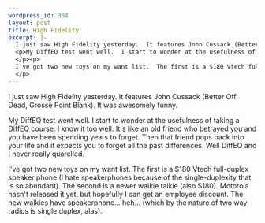 ```yaml
--- 
wordpress_id: 384
layout: post
title: High Fidelity
excerpt: |-
  I just saw High Fidelity yesterday.  It features John Cussack (Better Off Dead, Grosse Point Blank).  It was awesomely funny.
  <p>My DiffEQ test went well.  I start to wonder at the usefulness of taking a DiffEQ course.  I know it too well.  It's like an old friend who betrayed you and you have been spending years to forget.  Then that friend pops back into your life and it expects you to forget all the past differences.  Well DiffEQ and I never really quarelled.  
  </p><p>
  I've got two new toys on my want list.  The first is a $180 Vtech full-duplex speaker phone (I hate speakerphones because of the single-duplexity that is so abundant).  The second is a newer walkie talkie (also $180).  Motorola hasn't released it yet, but hopefully I can get an employee discount.  The new walkies have speakerphone... heh... (which by the nature of two way radios is single duplex, alas).
  </p>
---
```

I just saw High Fidelity yesterday.  It features John Cussack (Better Off Dead, Grosse Point Blank).  It was awesomely funny.
<p>My DiffEQ test went well.  I start to wonder at the usefulness of taking a DiffEQ course.  I know it too well.  It's like an old friend who betrayed you and you have been spending years to forget.  Then that friend pops back into your life and it expects you to forget all the past differences.  Well DiffEQ and I never really quarelled.  
</p><p>
I've got two new toys on my want list.  The first is a $180 Vtech full-duplex speaker phone (I hate speakerphones because of the single-duplexity that is so abundant).  The second is a newer walkie talkie (also $180).  Motorola hasn't released it yet, but hopefully I can get an employee discount.  The new walkies have speakerphone... heh... (which by the nature of two way radios is single duplex, alas).
</p>
